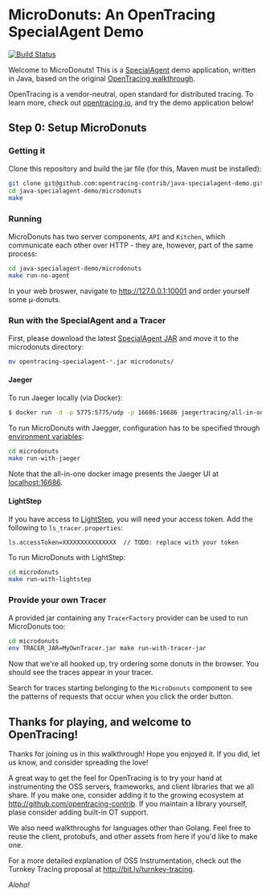 # MicroDonuts: An OpenTracing SpecialAgent Demo

[![Build Status](https://travis-ci.org/opentracing-contrib/java-specialagent-demo.png)](https://travis-ci.org/opentracing-contrib/java-specialagent-demo)

Welcome to MicroDonuts! This is a [SpecialAgent](https://github.com/opentracing-contrib/java-specialagent)
demo application, written in Java, based on the original [OpenTracing walkthrough](https://github.com/opentracing-contrib/java-opentracing-walkthrough).

OpenTracing is a vendor-neutral, open standard for distributed tracing. To
learn more, check out [opentracing.io](http://opentracing.io), and try the
demo application below!

## Step 0: Setup MicroDonuts

### Getting it
Clone this repository and build the jar file (for this, Maven must be
installed):

```bash
git clone git@github.com:opentracing-contrib/java-specialagent-demo.git
cd java-specialagent-demo/microdonuts
make
```

### Running

MicroDonuts has two server components, `API` and `Kitchen`, which
communicate each other over HTTP - they are, however, part of
the same process:

```bash
cd java-specialagent-demo/microdonuts
make run-no-agent
```

In your web broswer, navigate to http://127.0.0.1:10001 and order yourself some
µ-donuts.

### Run with the SpecialAgent and a Tracer

First, please download the latest [SpecialAgent JAR](https://repository.sonatype.org/service/local/artifact/maven/redirect?r=central-proxy&g=io.opentracing.contrib.specialagent&a=opentracing-specialagent&v=LATEST)
and move it to the microdonuts directory:

```bash
mv opentracing-specialagent-*.jar microdonuts/
```

#### Jaeger

To run Jaeger locally (via Docker):

```bash
$ docker run -d -p 5775:5775/udp -p 16686:16686 jaegertracing/all-in-one:latest
```

To run MicroDonuts with Jaegger, configuration has to be specified through
[environment variables](https://github.com/jaegertracing/jaeger-client-java/blob/master/jaeger-core/README.md):

```bash
cd microdonuts
make run-with-jaeger
```

Note that the all-in-one docker image presents the Jaeger UI at [localhost:16686](http://localhost:16686/).

#### LightStep

If you have access to [LightStep](https://go.lightstep.com/tracing.html), you will need your access token. Add the following to `ls_tracer.properties`:

```properties
ls.accessToken=XXXXXXXXXXXXXXX  // TODO: replace with your token
```

To run MicroDonuts with LightStep:

```bash
cd microdonuts
make run-with-lightstep
```

### Provide your own Tracer

A provided jar containing any `TracerFactory` provider can be used to run MicroDonuts too:

```bash
cd microdonuts
env TRACER_JAR=MyOwnTracer.jar make run-with-tracer-jar
```

Now that we're all hooked up, try ordering some donuts in the browser. You
should see the traces appear in your tracer.

Search for traces starting belonging to the `MicroDonuts` component to see the
patterns of requests that occur when you click the order button.

## Thanks for playing, and welcome to OpenTracing!

Thanks for joining us in this walkthrough! Hope you enjoyed it. If you did, let
us know, and consider spreading the love!

A great way to get the feel for OpenTracing is to try your hand at
instrumenting the OSS servers, frameworks, and client libraries that we all
share. If you make one, consider adding it to the growing ecosystem at
http://github.com/opentracing-contrib. If you maintain a library yourself,
plase consider adding built-in OT support.

We also need walkthroughs for languages other than Golang. Feel free to reuse
the client, protobufs, and other assets from here if you'd like to make one.

For a more detailed explanation of OSS Instrumentation, check out the Turnkey
Tracing proposal at http://bit.ly/turnkey-tracing.

_Aloha!_